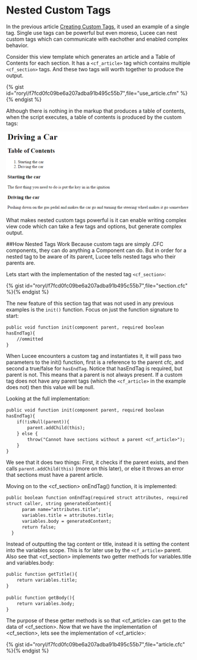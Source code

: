 # Nested Custom Tags

In the previous article [Creating Custom Tags](https://rorylaitila.gitbooks.io/lucee/content/creating_custom_tags.html), it used an example of a single tag. Single use tags can be powerful but even moreso, Lucee can nest custom tags which can communicate with eachother and enabled complex behavior.

Consider this view template which generates an article and a Table of Contents for each section. It has a `<cf_article>` tag which contains multiple `<cf_section>` tags. And these two tags will worth together to produce the output.

{% gist id="roryl/f7fcd0fc09be6a207adba91b495c55b7",file="use_article.cfm" %}{% endgist %}

Although there is nothing in the markup that produces a table of contents, when the script executes, a table of contents is produced by the custom tags:

![](article.png)

What makes nested custom tags powerful is it can enable writing complex view code which can take a few tags and options, but generate complex output.

##How Nested Tags Work
Because custom tags are simply .CFC components, they can do anything a Component can do. But in order for a nested tag to be aware of its parent, Lucee tells nested tags who their parents are.

Lets start with the implementation of the nested tag `<cf_section>`: 

{% gist id="roryl/f7fcd0fc09be6a207adba91b495c55b7",file="section.cfc" %}{% endgist %}

The new feature of this section tag that was not used in any previous examples is the `init()` function. Focus on just the function signature to start:

```
public void function init(component parent, required boolean hasEndTag){
    //ommitted 
}
```

When Lucee encounters a custom tag and instantiates it, it will pass two parameters to the init() function, first is a reference to the parent cfc, and second a true/false for `hasEndTag`. Notice that hasEndTag is required, but parent is not. This means that a parent is not always present. If a custom tag does not have any parent tags (which the `<cf_article>` in the example does not) then this value will be null.

Looking at the full implementation: 

```
public void function init(component parent, required boolean hasEndTag){
    if(!isNull(parent)){
        parent.addChild(this);
    } else {
        throw("Cannot have sections without a parent <cf_article>");
    }
}
```

We see that it does two things: First, it checks if the parent exists, and then calls `parent.addChild(this)` (more on this later), or else it throws an error that sections must have a parent article.

Moving on to the <cf_section> onEndTag() function, it is implemented: 

```
public boolean function onEndTag(required struct attributes, required struct caller, string generatedContent){
      param name="attributes.title";
      variables.title = attributes.title;
      variables.body = generatedContent;
      return false;
  }
```

Instead of outputting the tag content or title, instead it is setting the content into the variables scope. This is for later use by the `<cf_article>` parent. Also see that <cf_section> implements two getter methods for variables.title and variables.body:

```
public function getTitle(){
    return variables.title;
}

public function getBody(){
    return variables.body;
}
```

The purpose of these getter methods is so that <cf_article> can get to the data of <cf_section>. Now that we have the implementation of <cf_section>, lets see the implementation of <cf_article>:

{% gist id="roryl/f7fcd0fc09be6a207adba91b495c55b7",file="article.cfc" %}{% endgist %}




